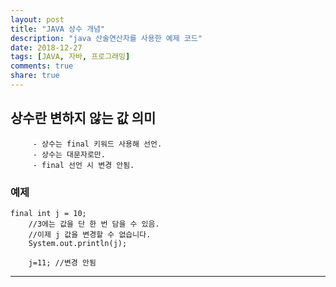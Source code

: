 ```yaml
---
layout: post
title: "JAVA 상수 개념"
description: "java 산술연산자를 사용한 예제 코드"
date: 2018-12-27
tags: [JAVA, 자바, 프로그래밍]
comments: true
share: true
---
```



## 상수란 변하지 않는 값 의미
		 - 상수는 final 키워드 사용해 선언.
		 - 상수는 대문자로만.
		 - final 선언 시 변경 안됨.

### 예제

   	final int j = 10;
		//3에는 값을 단 한 번 담을 수 있음.
		//이제 j 값을 변경할 수 없습니다.
		System.out.println(j);

		j=11; //변경 안됨

--- 

